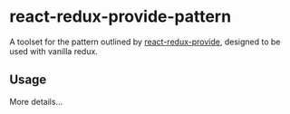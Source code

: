 # react-redux-provide-pattern

A toolset for the pattern outlined by [react-redux-provide](https://github.com/loggur/react-redux-provide), designed to be used with vanilla redux.

## Usage

More details...
